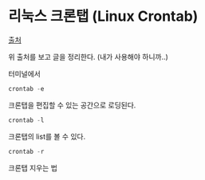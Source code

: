# 리눅스 크론탭 (Linux Crontab)

[출처](https://jdm.kr/blog/2)

위 출처를 보고 글을 정리한다. (내가 사용해야 하니까..)


터미널에서
```cpp
crontab -e
```
크론탭을 편집할 수 있는 공간으로 로딩된다.


```cpp
crontab -l
```
크론탭의 list를 볼 수 있다.


```cpp
crontab -r
```
크론탭 지우는 법
